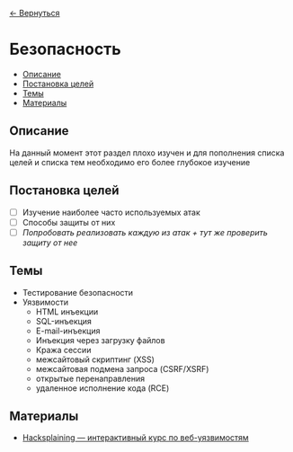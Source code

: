 [← Вернуться](/knowledges-list.md)

# Безопасность #

- [Описание](#Описание)
- [Постановка целей](#Постановка-целей)
- [Темы](#Темы)
- [Материалы](#Материалы)

## Описание ##
На данный момент этот раздел плохо изучен и для пополнения списка целей и списка тем необходимо его более глубокое изучение

## Постановка целей ##
- [ ] Изучение наиболее часто используемых атак
- [ ] Способы защиты от них
- [ ] *Попробовать реализовать каждую из атак + тут же проверить защиту от нее*

## Темы ##
- Тестирование безопасности
- Уязвимости
	- HTML инъекции
	- SQL-инъекция
	- E-mail-инъекция
	- Инъекция через загрузку файлов
	- Кража сессии
	- межсайтовый скриптинг (XSS)
	- межсайтовая подмена запроса (CSRF/XSRF)
	- открытые перенаправления
	- удаленное исполнение кода (RCE)

## Материалы ##
- [Hacksplaining — интерактивный курс по веб-уязвимостям](https://habrahabr.ru/company/pentestit/blog/327270/)
